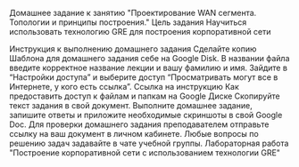 Домашнее задание к занятию "Проектирование WAN сегмента. Топологии и принципы построения."
Цель задания
Научиться использовать технологию GRE для построения корпоративной сети

Инструкция к выполнению домашнего задания
Сделайте копию Шаблона для домашнего задания себе на Google Disk.
В названии файла введите корректное название лекции и вашу фамилию и имя.
Зайдите в “Настройки доступа” и выберите доступ “Просматривать могут все в Интернете, у кого есть ссылка”. Ссылка на инструкцию Как предоставить доступ к файлам и папкам на Google Диске
Скопируйте текст задания в свой документ.
Выполните домашнее задание, запишите ответы и приложите необходимые скриншоты в свой Google Doc.
Для проверки домашнего задания преподавателем отправьте ссылку на ваш документ в личном кабинете.
Любые вопросы по решению задач задавайте в чате учебной группы.
Лабораторная работа "Построение корпоративной сети с использованием технологии GRE"
